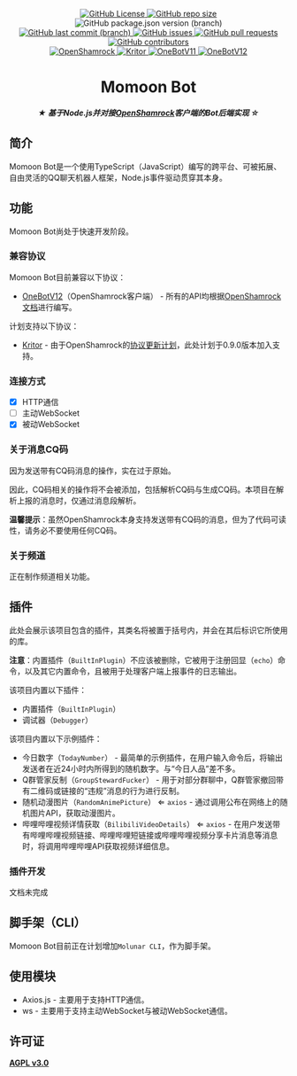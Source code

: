 <p align="center">
  <a href="https://github.com/MoRanYue/MomoonBot">
    <!-- <img src="" height="" alt="Momoon Bot"> -->
  </a>
</p>

<p align="center">
  <a href="https://github.com/MoRanYue/MomoonBot/blob/main/LICENSE">
    <img alt="GitHub License" src="https://img.shields.io/github/license/MoRanYue/MomoonBot?style=flat-square&link=https%3A%2F%2Fgithub.com%2FMoRanYue%2FMomoonBot%2Fblob%2Fmain%2FLICENSE">
  </a>
  <a href="https://github.com/MoRanYue/MomoonBot">
    <img alt="GitHub repo size" src="https://img.shields.io/github/repo-size/MoRanYue/MomoonBot?style=flat-square">
  </a>
  <img alt="GitHub package.json version (branch)" src="https://img.shields.io/github/package-json/v/MoRanYue/MomoonBot/main?style=flat-square">

  <br>

  <a href="https://github.com/MoRanYue/MomoonBot/commits/main">
    <img alt="GitHub last commit (branch)" src="https://img.shields.io/github/last-commit/MoRanYue/MomoonBot/main?style=flat-square&link=https%3A%2F%2Fgithub.com%2FMoRanYue%2FMomoonBot%2Fcommits%2Fmain">
  </a>
  <a href="https://github.com/MoRanYue/MomoonBot/issues">
    <img alt="GitHub issues" src="https://img.shields.io/github/issues/MoRanYue/MomoonBot?style=flat-square&link=https%3A%2F%2Fgithub.com%2FMoRanYue%2FMomoonBot%2Fissues">
  </a>
  <a href="https://github.com/MoRanYue/MomoonBot/pulls">
    <img alt="GitHub pull requests" src="https://img.shields.io/github/issues-pr/MoRanYue/MomoonBot?style=flat-square&link=https%3A%2F%2Fgithub.com%2FMoRanYue%2FMomoonBot%2Fpulls">
  </a>
  <a href="https://github.com/MoRanYue/MomoonBot/graphs/contributors">
    <img alt="GitHub contributors" src="https://img.shields.io/github/contributors/MoRanYue/MomoonBot?style=flat-square&link=https%3A%2F%2Fgithub.com%2FMoRanYue%2FMomoonBot%2Fgraphs%2Fcontributors">
  </a>

  <br>

  <a href="https://github.com/whitechi73/OpenShamrock">
    <img alt="OpenShamrock" src="https://img.shields.io/badge/OpenShamrock-red?style=plastic&logo=https%3A%2F%2Fwhitechi73.github.io%2FOpenShamrock%2Fshamrock.jpg&labelColoe=silver">
  </a>
  <a href="https://github.com/whitechi73/kritor">
    <img alt="Kritor" src="https://img.shields.io/badge/Kritor-red?style=plastic&labelColoe=gold">
  </a>
  <a href="https://onebot.dev">
    <img alt="OneBotV11" src="https://img.shields.io/badge/OneBot-v11-white?style=plastic&logo=data%3Aimage%2Fpng%3Bbase64%2CiVBORw0KGgoAAAANSUhEUgAAAEAAAABABAMAAABYR2ztAAAAIVBMVEUAAAAAAAADAwMHBwceHh4UFBQNDQ0ZGRkoKCgvLy8iIiLWSdWYAAAAAXRSTlMAQObYZgAAAQVJREFUSMftlM0RgjAQhV%2B0ATYK6i1Xb%2BiMd0qgBEqgBEuwBOxU2QDKsjvojQPvkJ%2FZL5sXkgWrFirK4MibYUdE3OR2nEpuKz1%2Fq8CdNxNQgthZCXYVLjyoDQftaKuniHHWRnPh2GCUetR2%2F9HsMAXyUT4%2F3UHwtQT2AggSCGKeSAsFnxBIOuAggdh3AKTL7pDuCyABcMb0aQP7aM4AnAbc%2FwHwA5D2wDHTTe56gIIOUA%2F4YYV2e1sg713PXdZJAuncdZMAGkAukU9OAn40O849%2B0ornPwT93rphWF0mgAbauUrEOthlX8Zu7P5A6kZyKCJy75hhw1Mgr9RAUvX7A3csGqZegEdniCx30c3agAAAABJRU5ErkJggg%3D%3D&labelColor=deepblue">
  </a>
  <a href="https://onebot.dev">
    <img alt="OneBotV12" src="https://img.shields.io/badge/OneBot-v12-white?style=plastic&logo=data%3Aimage%2Fpng%3Bbase64%2CiVBORw0KGgoAAAANSUhEUgAAAEAAAABABAMAAABYR2ztAAAAIVBMVEUAAAAAAAADAwMHBwceHh4UFBQNDQ0ZGRkoKCgvLy8iIiLWSdWYAAAAAXRSTlMAQObYZgAAAQVJREFUSMftlM0RgjAQhV%2B0ATYK6i1Xb%2BiMd0qgBEqgBEuwBOxU2QDKsjvojQPvkJ%2FZL5sXkgWrFirK4MibYUdE3OR2nEpuKz1%2Fq8CdNxNQgthZCXYVLjyoDQftaKuniHHWRnPh2GCUetR2%2F9HsMAXyUT4%2F3UHwtQT2AggSCGKeSAsFnxBIOuAggdh3AKTL7pDuCyABcMb0aQP7aM4AnAbc%2FwHwA5D2wDHTTe56gIIOUA%2F4YYV2e1sg713PXdZJAuncdZMAGkAukU9OAn40O849%2B0ornPwT93rphWF0mgAbauUrEOthlX8Zu7P5A6kZyKCJy75hhw1Mgr9RAUvX7A3csGqZegEdniCx30c3agAAAABJRU5ErkJggg%3D%3D&labelColor=blue">
  </a>

</p>

<div align="center">

# Momoon Bot

**_★ 基于Node.js并对接[OpenShamrock](https://github.com/whitechi73/OpenShamrock)客户端的Bot后端实现 ☆_**

</div>

## 简介

Momoon Bot是一个使用TypeScript（JavaScript）编写的跨平台、可被拓展、自由灵活的QQ聊天机器人框架，Node.js事件驱动贯穿其本身。

## 功能

Momoon Bot尚处于快速开发阶段。

### 兼容协议

Momoon Bot目前兼容以下协议：

- [OneBotV12](https://onebot.dev)（OpenShamrock客户端） - 所有的API均根据[OpenShamrock文档](https://whitechi73.github.io/OpenShamrock)进行编写。

计划支持以下协议：

- [Kritor](https://github.com/whitechi73/kritor) - 由于OpenShamrock的[协议更新计划](https://github.com/whitechi73/OpenShamrock/discussions/272)，此处计划于0.9.0版本加入支持。

### 连接方式

- [x] HTTP通信
- [ ] 主动WebSocket
- [x] 被动WebSocket

### 关于消息CQ码

因为发送带有CQ码消息的操作，实在过于原始。

因此，CQ码相关的操作将不会被添加，包括解析CQ码与生成CQ码。本项目在解析上报的消息时，仅通过消息段解析。

**温馨提示**：虽然OpenShamrock本身支持发送带有CQ码的消息，但为了代码可读性，请务必不要使用任何CQ码。

### 关于频道

正在制作频道相关功能。

## 插件

此处会展示该项目包含的插件，其类名将被置于括号内，并会在其后标识它所使用的库。

**注意**：内置插件（`BuiltInPlugin`）不应该被删除，它被用于注册回显（`echo`）命令，以及其它内置命令，且被用于处理客户端上报事件的日志输出。

该项目内置以下插件：

- 内置插件（`BuiltInPlugin`）
- 调试器（`Debugger`）

该项目内置以下示例插件：

- 今日数字（`TodayNumber`） - 最简单的示例插件，在用户输入命令后，将输出发送者在近24小时内所得到的随机数字。与“今日人品”差不多。
- Q群管家反制（`GroupStewardFucker`） - 用于对部分群聊中，Q群管家撤回带有二维码或链接的“违规”消息的行为进行反制。
- 随机动漫图片（`RandomAnimePicture`） ⇐ `axios` - 通过调用公布在网络上的随机图片API，获取动漫图片。
- 哔哩哔哩视频详情获取（`BilibiliVideoDetails`） ⇐ `axios` - 在用户发送带有哔哩哔哩视频链接、哔哩哔哩短链接或哔哩哔哩视频分享卡片消息等消息时，将调用哔哩哔哩API获取视频详细信息。

### 插件开发

文档未完成

## 脚手架（CLI）

Momoon Bot目前正在计划增加`Molunar CLI`，作为脚手架。

## 使用模块

- Axios.js - 主要用于支持HTTP通信。
- ws - 主要用于支持主动WebSocket与被动WebSocket通信。

## 许可证

[**AGPL v3.0**](LICENSE.md)